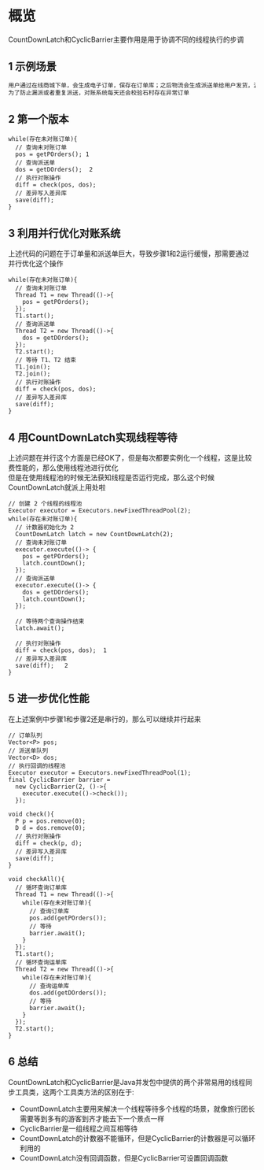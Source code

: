 # 概览

CountDownLatch和CyclicBarrier主要作用是用于协调不同的线程执行的步调

## 1 示例场景

```bash
用户通过在线商城下单，会生成电子订单，保存在订单库；之后物流会生成派送单给用户发货，派送单保存在派送单库。
为了防止漏派或者重复派送，对账系统每天还会校验石村存在异常订单
```

## 2 第一个版本

```
while(存在未对账订单){
  // 查询未对账订单
  pos = getPOrders(); 1
  // 查询派送单
  dos = getDOrders();  2
  // 执行对账操作
  diff = check(pos, dos);
  // 差异写入差异库
  save(diff);
}
```

## 3 利用并行优化对账系统

上述代码的问题在于订单量和派送单巨大，导致步骤1和2运行缓慢，那需要通过并行优化这个操作

```
while(存在未对账订单){
  // 查询未对账订单
  Thread T1 = new Thread(()->{
    pos = getPOrders();
  });
  T1.start();
  // 查询派送单
  Thread T2 = new Thread(()->{
    dos = getDOrders();
  });
  T2.start();
  // 等待 T1、T2 结束
  T1.join();
  T2.join();
  // 执行对账操作
  diff = check(pos, dos);
  // 差异写入差异库
  save(diff);
}
```

## 4 用CountDownLatch实现线程等待

上述问题在并行这个方面是已经OK了，但是每次都要实例化一个线程，这是比较费性能的，那么使用线程池进行优化  
但是在使用线程池的时候无法获知线程是否运行完成，那么这个时候CountDownLatch就派上用处啦

```
// 创建 2 个线程的线程池
Executor executor = Executors.newFixedThreadPool(2);
while(存在未对账订单){
  // 计数器初始化为 2
  CountDownLatch latch = new CountDownLatch(2);
  // 查询未对账订单
  executor.execute(()-> {
    pos = getPOrders();
    latch.countDown();
  });
  // 查询派送单
  executor.execute(()-> {
    dos = getDOrders();
    latch.countDown();
  });
  
  // 等待两个查询操作结束
  latch.await();
  
  // 执行对账操作
  diff = check(pos, dos);  1
  // 差异写入差异库
  save(diff);   2
}
```

## 5 进一步优化性能

在上述案例中步骤1和步骤2还是串行的，那么可以继续并行起来

```
// 订单队列
Vector<P> pos;
// 派送单队列
Vector<D> dos;
// 执行回调的线程池
Executor executor = Executors.newFixedThreadPool(1);
final CyclicBarrier barrier =
  new CyclicBarrier(2, ()->{
    executor.execute(()->check());
  });
  
void check(){
  P p = pos.remove(0);
  D d = dos.remove(0);
  // 执行对账操作
  diff = check(p, d);
  // 差异写入差异库
  save(diff);
}
  
void checkAll(){
  // 循环查询订单库
  Thread T1 = new Thread(()->{
    while(存在未对账订单){
      // 查询订单库
      pos.add(getPOrders());
      // 等待
      barrier.await();
    }
  });
  T1.start();  
  // 循环查询运单库
  Thread T2 = new Thread(()->{
    while(存在未对账订单){
      // 查询运单库
      dos.add(getDOrders());
      // 等待
      barrier.await();
    }
  });
  T2.start();
}
```

## 6 总结

CountDownLatch和CyclicBarrier是Java并发包中提供的两个非常易用的线程同步工具类，这两个工具类方法的区别在于:

* CountDownLatch主要用来解决一个线程等待多个线程的场景，就像旅行团长需要等到多有的游客到齐才能去下一个景点一样
* CyclicBarrier是一组线程之间互相等待
* CountDownLatch的计数器不能循环，但是CyclicBarrier的计数器是可以循环利用的
* CountDownLatch没有回调函数，但是CyclicBarrier可设置回调函数